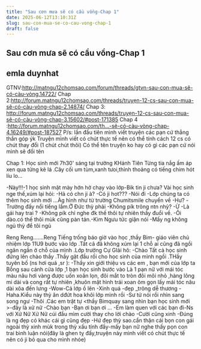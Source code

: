 ```yaml
---
title: "Sau cơn mưa sẽ có cầu vồng-Chap 1"
date: 2025-06-12T13:10:31Z
slug: sau-con-mua-se-co-cau-vong-chap-1
draft: false
---
```


## Sau cơn mưa sẽ có cầu vồng-Chap 1

## emla duynhat

GTNV:http://matngu12chomsao.com/forum/threads/gtvn-sau-con-mua-sẽ-có-càu-vòng.14722/
Chap 2:http://forum.matngu12chomsao.com/threads/truyẹn-12-cs-sau-con-mua-sẽ-có-càu-vòng-chap-2.14874/
Chap 3: http://forum.matngu12chomsao.com/threads/truyẹn-12-cs-sau-con-mua-sẽ-có-càu-vòng-chap-3.15602/#post-171385
Chap 4 :http://forum.matngu12chomsao.com/th...-sẽ-có-càu-vòng-chap-4.16249/#post-187527
P/s: lần đầu tiên mình viết truyện các pạn cứ thẳng thắn góp ýk
Truyện mình viết có chút thực tế nên có thể tính cách 12 cs có chút thay đổi (1 chút chút thôi)
Có thể tên truyện ko hay có gì các pạn cứ nói mình sẽ đổi tên
 
Chap 1: Học sinh mới 
7h30' sáng tại trường KHánh Tiên
Từng tia nắg ấm áp xen qua từng kẽ lá .Cây cối um tùm,xanh tưoi,thỉnh thoảng có tiếng chim hót líu lo...
 
 
-Này!!!-1 học sinh mặt mày hớn hở chạy vào lớp-Bik tin ji chưa?
Vài học sinh nge thế,xúm lại hỏi:
-Hả có chn ji à?
-Có ji hot???
-Nói đi
-Lớp chúng ta có thêm học sinh mới ...Àg hình như từ trường Chumitsmile chuyển về
-Hư?
-Trường đấy nổi tiếng lắm.Ở Đức thỳ phải
-Không pík trông ntn nhỷ?
-Ừ
-Là gái hay trai ?
-Không pík chỉ nghe đk thế thôi tự nhiên thầy đuổi về.
-Ôi dào.có thế thôi mùk cũng pàn tán.-Kim Ngưu tức giận nói -Mấy ng không ngủ thỳ để tôi ngủ
 
Reng Reng.......Reng
Tiếng trống báo giờ vào học ,thầy Bim- giáo viên chủ nhiệm lớp 11U9 bước vào lớp .Tất cả đã không xúm lại 1 chỗ ai cũng đã ngồi ngăn ngắn ở chỗ của mình .Lớp trưởng Cự GIải hô:
-Chào
Tất cả học sinh đứng lên chào thầy .Thầy gật đầu rồi cho học sinh của mình ngồi .THầy tuyên bố (ns hơi quá ,sr ):
-Thầy xin giới thiệu vs các em , bạn mới của lớp ta
Bỗng sau cánh cửa lớp ,1 bạn học sinh bước vào
Là 1 pạn nữ với mái tóc màu nâu hơi vàng được uốn xoăn lọn, đôi mắt to tròn đôi môi nhỏ ,hàng lông mi dài và cong rất tự nhiên ,khuôn mặt hình trái xoan ôm gọn lấy mái tóc nâu dài xõa đến lưng
-Wow-Cả lớp ồ lên
-Xinh quá
-đẹp
_trông dễ thương
-Haha.Kiểu này thỳ ăn dđứt hoa khôi lớp mình rồi -Sư tử nói rồi nhìn sang song ngư
-Thôi .Các em trật tự <thầy Bimquay sang nhìn bạn học sinh mới >-đây là xử nữ
-Chào bạn
-Bạn ơi bạn ơi
...
-Em làm quen với các bạn đi-Ns với Xử Nữ
Xử Nữ cúi đầu mìm cười thay cho lời chào
-Cười cũng xinh
-Đúng là ng đẹp có khác cái gì cũng đẹp
-Hứ đẹp thỳ sao.cẩn thận cái bọn con gái ngoài thỳ xinh mùk trong thỳ xấu tính đấy-mấy bạn nữ nghe thấy pọn con trai bình luận nói(đây là ghen tỵ đấy,truyện này mình viết có chút thực tế nên có ji bỏ qua cho mình nhóe)